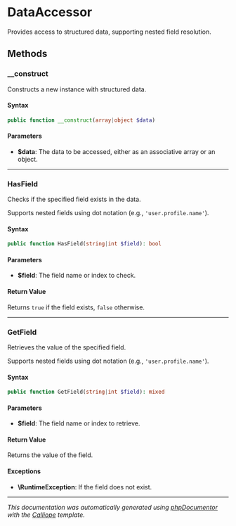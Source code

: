 # DataAccessor

Provides access to structured data, supporting nested field resolution.

## Methods

### __construct

Constructs a new instance with structured data.

#### Syntax

```php
public function __construct(array|object $data)
```

#### Parameters

- **$data**: The data to be accessed, either as an associative array or an object.

---

### HasField

Checks if the specified field exists in the data.

Supports nested fields using dot notation (e.g., `'user.profile.name'`).

#### Syntax

```php
public function HasField(string|int $field): bool
```

#### Parameters

- **$field**: The field name or index to check.

#### Return Value

Returns `true` if the field exists, `false` otherwise.

---

### GetField

Retrieves the value of the specified field.

Supports nested fields using dot notation (e.g., `'user.profile.name'`).

#### Syntax

```php
public function GetField(string|int $field): mixed
```

#### Parameters

- **$field**: The field name or index to retrieve.

#### Return Value

Returns the value of the field.

#### Exceptions

- **\RuntimeException**: If the field does not exist.

---

*This documentation was automatically generated using [phpDocumentor](http://www.phpdoc.org/) with the [Calliope](https://github.com/DaphneWebFramework/Calliope) template.*
